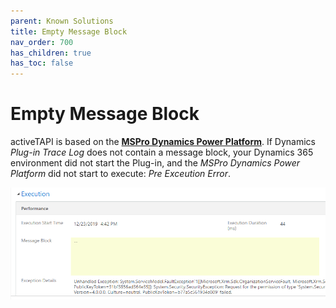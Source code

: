 ```yaml
---
parent: Known Solutions
title: Empty Message Block
nav_order: 700
has_children: true
has_toc: false
---
```


# Empty Message Block

activeTAPI is based on the **[MSPro Dynamics Power Platform](..\servicePlatform\index.md)**. If Dynamics *Plug-in Trace Log* does not contain a message block, your Dynamics 365 environment did not start the Plug-in, and the *MSPro Dynamics Power Platform* did not start to execute: *Pre Exceution Error*.

![image-20191223173329415](emptyMessageBlock.assets/image-20191223173329415.png)